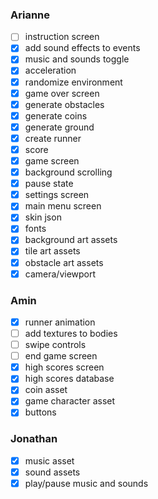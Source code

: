 ### Arianne
- [ ] instruction screen
- [x] add sound effects to events
- [x] music and sounds toggle
- [x] acceleration
- [x] randomize environment
- [x] game over screen
- [x] generate obstacles
- [x] generate coins
- [x] generate ground
- [x] create runner
- [x] score
- [x] game screen
- [x] background scrolling
- [x] pause state
- [x] settings screen
- [x] main menu screen
- [x] skin json
- [x] fonts
- [x] background art assets
- [x] tile art assets
- [x] obstacle art assets
- [x] camera/viewport

### Amin
- [x] runner animation
- [ ] add textures to bodies
- [ ] swipe controls
- [ ] end game screen
- [x] high scores screen
- [x] high scores database
- [x] coin asset
- [x] game character asset
- [x] buttons

### Jonathan
- [x] music asset
- [x] sound assets
- [x] play/pause music and sounds
